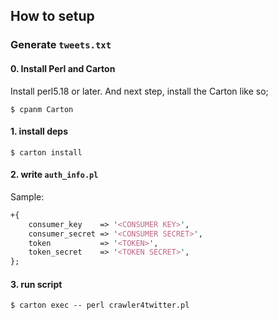 How to setup
------------

### Generate `tweets.txt`

#### 0. Install Perl and Carton

Install perl5.18 or later. And next step, install the Carton like so;

```
$ cpanm Carton
```

#### 1. install deps

```
$ carton install
```

#### 2. write `auth_info.pl`

Sample:

```perl
+{
    consumer_key    => '<CONSUMER KEY>',
    consumer_secret => '<CONSUMER SECRET>',
    token           => '<TOKEN>',
    token_secret    => '<TOKEN SECRET>',
};
```

#### 3. run script

```
$ carton exec -- perl crawler4twitter.pl
```

